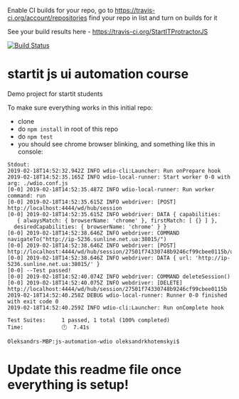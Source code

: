 
Enable CI builds for your repo, go to 
https://travis-ci.org/account/repositories
find your repo in list and turn on builds for it

See your build results here - https://travis-ci.org/StartITProtractorJS

[![Build Status](https://travis-ci.org/StartITProtractorJS/7-js-ui-wdio-ALEX-FEDORENKO.svg?branch=master)](https://travis-ci.org/StartITProtractorJS/7-js-ui-wdio-ALEX-FEDORENKO)

# startit js ui automation course
Demo project for startit students


To make sure everything works in this initial repo:
- clone
- do `npm install` in root of this repo
- do `npm test`
- you should see chrome browser blinking, and something like this in console:
```
Stdout:
2019-02-18T14:52:32.942Z INFO wdio-cli:Launcher: Run onPrepare hook
2019-02-18T14:52:35.165Z INFO wdio-local-runner: Start worker 0-0 with arg: ./wdio.conf.js
[0-0] 2019-02-18T14:52:35.487Z INFO wdio-local-runner: Run worker command: run
[0-0] 2019-02-18T14:52:35.615Z INFO webdriver: [POST] http://localhost:4444/wd/hub/session
[0-0] 2019-02-18T14:52:35.615Z INFO webdriver: DATA { capabilities:
   { alwaysMatch: { browserName: 'chrome' }, firstMatch: [ {} ] },
  desiredCapabilities: { browserName: 'chrome' } }
[0-0] 2019-02-18T14:52:38.646Z INFO webdriver: COMMAND navigateTo("http://ip-5236.sunline.net.ua:38015/")
[0-0] 2019-02-18T14:52:38.646Z INFO webdriver: [POST] http://localhost:4444/wd/hub/session/27501f74330748b9246cf99cbee0115b/url
[0-0] 2019-02-18T14:52:38.646Z INFO webdriver: DATA { url: 'http://ip-5236.sunline.net.ua:38015/' }
[0-0] --Test passed!
[0-0] 2019-02-18T14:52:40.074Z INFO webdriver: COMMAND deleteSession()
[0-0] 2019-02-18T14:52:40.075Z INFO webdriver: [DELETE] http://localhost:4444/wd/hub/session/27501f74330748b9246cf99cbee0115b
2019-02-18T14:52:40.258Z DEBUG wdio-local-runner: Runner 0-0 finished with exit code 0
2019-02-18T14:52:40.259Z INFO wdio-cli:Launcher: Run onComplete hook

Test Suites:     1 passed, 1 total (100% completed)
Time:            🕛  7.41s

Oleksandrs-MBP:js-automation-wdio oleksandrkhotemskyi$ 
```

# Update this readme file once everything is setup!
